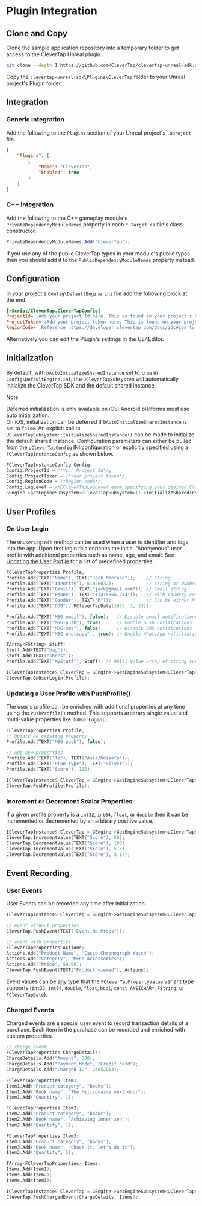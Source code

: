 # Plugin Integration
## Clone and Copy
Clone the sample application repository into a temporary folder to get access to the CleverTap Unreal plugin.
```bash
git clone --depth 1 https://github.com/CleverTap/clevertap-unreal-sdk.git
```
Copy the `clevertap-unreal-sdk\Plugins\CleverTap` folder to your Unreal project's Plugin folder.
## Integration
### Generic Integration
Add the following to the `Plugins` section of your Unreal project's `.uproject` file.
```json
{
	"Plugins": [
		{
			"Name": "CleverTap",
			"Enabled": true
		}
	]
}
```
### C++ Integration
Add the following to the C++ gameplay module's `PrivateDependencyModuleNames` property in each `*.Target.cs` file's class constructor.
```csharp
PrivateDependencyModuleNames.Add("CleverTap");
```
If you use any of the public CleverTap types in your module's public types then you should add it to the `PublicDependencyModuleNames` property instead.
## Configuration
In your project's `Config\DefaultEngine.ini` file add the following block at the end.
```ini
[/Script/CleverTap.CleverTapConfig]
ProjectId= ;Add your project Id here. This is found on your project's CleverTap dashboard
ProjectToken= ;Add your project token here. This is found on your project's CleverTap dashboard
RegionCode= ;Reference https://developer.clevertap.com/docs/idc#ios to determine what region code string to put here
```
Alternatively you can edit the Plugin's settings in the UE4Editor.

## Initialization
By default, with `bAutoInitializeSharedInstance` set to `true` in `Config\DefaultEngine.ini`, the `UCleverTapSubsystem`
will automatically initialize the CleverTap SDK and the default shared instance.

> [!NOTE]
> Deferred initialization is only available on iOS. Android platforms must use auto initialization.<br/>
> On iOS, initialization can be deferred if `bAutoInitializeSharedInstance` is set to `false`. An explicit call to
> `UCleverTapSubsystem::InitializeSharedInstance()` can be made to initialize the default shared instance. Configuration
> parameters can either be pulled from the `UCleverTapConfig` INI configuration or explicitly specified using a
> `FCleverTapInstanceConfig` as shown below.
> ```cpp
> FCleverTapInstanceConfig Config;
> Config.ProjectId = /*Your Project Id*/;
> Config.ProjectToken = /*Your project token*/;
> Config.RegionCode = /*Region code*/;
> Config.LogLevel = /*ECleverTapLogLevel enum specifying your desired CleverTap SDK log verbosity*/;
> GEngine->GetEngineSubsystem<UCleverTapSubsystem>()->InitializeSharedInstance(Config);
> ```

## User Profiles
### On User Login
The `OnUserLogin()` method can be used when a user is identifier and logs into the app. Upon first login this enriches the
initial "Anonymous" user profile with additional properties such as name, age, and email. See [Updating the User Profile](https://developer.clevertap.com/docs/concepts-user-profiles#updating-the-user-profile) for a list of predefined properties.
```cpp
FCleverTapProperties Profile;
Profile.Add(TEXT("Name"), TEXT("Jack Montana"));    // String
Profile.Add(TEXT("Identity"), 61026032);            // String or Number
Profile.Add(TEXT("Email"), TEXT("jack@gmail.com")); // Email string
Profile.Add(TEXT("Phone"), TEXT("+14155551234"));   // with country code, starting with +
Profile.Add(TEXT("Gender"), TEXT("M"));             // Can be either M or F
Profile.Add(TEXT("DOB"), FCleverTapDate(1953, 3, 13));

Profile.Add(TEXT("MSG-email"), false);   // Disable email notifications
Profile.Add(TEXT("MSG-push"), true);     // Enable push notifications
Profile.Add(TEXT("MSG-sms"), false);     // Disable SMS notifications
Profile.Add(TEXT("MSG-whatsapp"), true); // Enable WhatsApp notifications

TArray<FString> Stuff;
Stuff.Add(TEXT("bag"));
Stuff.Add(TEXT("shoes"));
Profile.Add(TEXT("MyStuff"), Stuff); // Multi-Value array of string support

ICleverTapInstance& CleverTap = GEngine->GetEngineSubsystem<UCleverTapSubsystem>()->SharedInstance();
CleverTap.OnUserLogin(Profile);
```

### Updating a User Profile with PushProfile()
The user's profile can be enriched with additional properties at any time using the `PushProfile()` method. This
supports arbitrary single value and multi-value properties like `OnUserLogin()`.
```cpp
FCleverTapProperties Profile;
// Update an existing property
Profile.Add(TEXT("MSG-push"), false);

// Add new properties
Profile.Add(TEXT("Tz"), TEXT("Asia/Kolkata"));
Profile.Add(TEXT("Plan Type"), TEXT("Silver"));
Profile.Add(TEXT("Score"), 100);

ICleverTapInstance& CleverTap = GEngine->GetEngineSubsystem<UCleverTapSubsystem>()->SharedInstance();
CleverTap.PushProfile(Profile);
```

### Increment or Decrement Scalar Properties
If a given profile property is a `int32`, `int64`, `float`, or `double` then it can be incremented or decremented by an
arbitrary positive value.
```cpp
ICleverTapInstance& CleverTap = GEngine->GetEngineSubsystem<UCleverTapSubsystem>()->SharedInstance();
CleverTap.IncrementValue(TEXT("Score"), 50);
CleverTap.DecrementValue(TEXT("Score"), 100);
CleverTap.IncrementValue(TEXT("Score"), 5.5);
CleverTap.DecrementValue(TEXT("Score"), 3.14);
```

## Event Recording
### User Events
User Events can be recorded any time after initialization.
```cpp
ICleverTapInstance& CleverTap = GEngine->GetEngineSubsystem<UCleverTapSubsystem>()->SharedInstance();

// event without properties
CleverTap.PushEvent(TEXT("Event No Props"));

// event with properties
FCleverTapProperties Actions;
Actions.Add("Product Name", "Casio Chronograph Watch");
Actions.Add("Category", "Mens Accessories");
Actions.Add("Price", 59.99);
CleverTap.PushEvent(TEXT("Product viewed"), Actions);
```
Event values can be any type that the `FCleverTapPropertyValue` variant type supports (`int32`, `int64`, `double`, `float`, `bool`, `const ANSICHAR*`, `FString`, or `FCleverTapDate`).

### Charged Events
Charged events are a special user event to record transaction details of a purchase. Each item in the purchase can be
recorded and enriched with custom properties.
```cpp
// charge event
FCleverTapProperties ChargeDetails;
ChargeDetails.Add("Amount", 300);
ChargeDetails.Add("Payment Mode", "Credit card");
ChargeDetails.Add("Charged ID", 24052014);

FCleverTapProperties Item1;
Item1.Add("Product category", "books");
Item1.Add("Book name", "The Millionaire next door");
Item1.Add("Quantity", 1);

FCleverTapProperties Item2;
Item2.Add("Product category", "books");
Item2.Add("Book name", "Achieving inner zen");
Item2.Add("Quantity", 1);

FCleverTapProperties Item3;
Item3.Add("Product category", "books");
Item3.Add("Book name", "Chuck it, let's do it");
Item3.Add("Quantity", 5);

TArray<FCleverTapProperties> Items;
Items.Add(Item1);
Items.Add(Item2);
Items.Add(Item3);

ICleverTapInstance& CleverTap = GEngine->GetEngineSubsystem<UCleverTapSubsystem>()->SharedInstance();
CleverTap.PushChargedEvent(ChargeDetails, Items);
```
